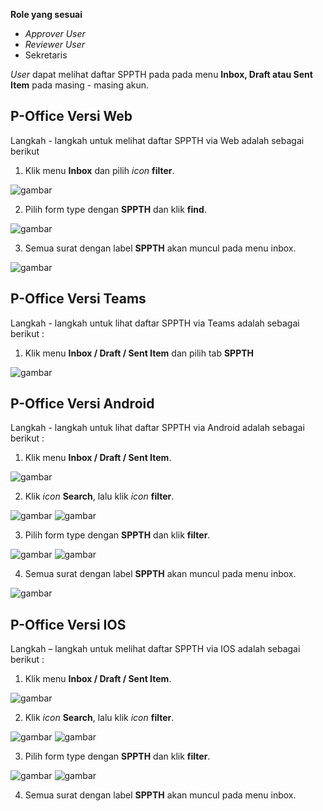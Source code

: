 **Role yang sesuai**

- *Approver User*
- *Reviewer User*
- Sekretaris

*User* dapat melihat daftar SPPTH pada pada menu **Inbox, Draft atau Sent Item** pada masing - masing akun. 

## **P-Office Versi Web**

Langkah - langkah untuk melihat daftar SPPTH via Web adalah sebagai berikut

1. Klik menu **Inbox** dan pilih _icon_ **filter**.

![gambar](SPPTH/SPPTH_Web/02TH01.png)

2. Pilih form type dengan **SPPTH** dan klik **find**.

![gambar](SPPTH/SPPTH_Web/02TH01a.png)

3. Semua surat dengan label **SPPTH** akan muncul pada menu inbox.

![gambar](SPPTH/SPPTH_Web/02TH01b.png)

## **P-Office Versi Teams**

Langkah - langkah untuk lihat daftar SPPTH via Teams adalah sebagai berikut :

1. Klik menu **Inbox / Draft / Sent Item** dan pilih tab **SPPTH**

![gambar](SPPTH/SPPTH_Teams/SPPTH01.png)

## **P-Office Versi Android**

Langkah - langkah untuk lihat daftar SPPTH via Android adalah sebagai berikut :

1. Klik menu **Inbox / Draft / Sent Item**.
   
![gambar](SPPTH/SPPTH_Android/DaftarSPPTH/02A01.jpg) 

2. Klik _icon_ **Search**, lalu klik _icon_ **filter**.
   
![gambar](SPPTH/SPPTH_Android/DaftarSPPTH/02A02.jpg) ![gambar](SPPTH/SPPTH_Android/DaftarSPPTH/02A03.jpg)

3. Pilih form type dengan **SPPTH** dan klik **filter**.
   
![gambar](SPPTH/SPPTH_Android/DaftarSPPTH/02A04.jpg) ![gambar](SPPTH/SPPTH_Android/DaftarSPPTH/02A05.jpg) 

4. Semua surat dengan label **SPPTH** akan muncul pada menu inbox.

![gambar](SPPTH/SPPTH_Android/DaftarSPPTH/02A06.jpg)

## **P-Office Versi IOS**

Langkah – langkah untuk melihat daftar SPPTH via IOS adalah sebagai berikut :

1. Klik menu **Inbox / Draft / Sent Item**.
   
![gambar](SPPTH/SPPTH_Android/DaftarSPPTH/02A01.jpg) 

2. Klik _icon_ **Search**, lalu klik _icon_ **filter**.
   
![gambar](SPPTH/SPPTH_Android/DaftarSPPTH/02A02.jpg) ![gambar](SPPTH/SPPTH_Android/DaftarSPPTH/02A03.jpg)

3. Pilih form type dengan **SPPTH** dan klik **filter**.
   
![gambar](SPPTH/SPPTH_Android/DaftarSPPTH/02A04.jpg) ![gambar](SPPTH/SPPTH_Android/DaftarSPPTH/02A05.jpg) 

4. Semua surat dengan label **SPPTH** akan muncul pada menu inbox.
